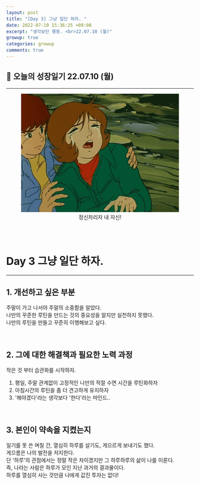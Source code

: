 ```yaml
---
layout: post
title: "[Day 3] 그냥 일단 하자. "
date: 2022-07-10 15:36:25 +09:00
excerpt: "생각보단 행동. <br>22.07.10 (월)"
growup: true
categories: growup
comments: true
---
```

## 📒 오늘의 성장일기 22.07.10 (월)
---------------------------

<figure>
    <a href="/assets/img/grow/2022-07-10/mental.gif"><img src="/assets/img/grow/2022-07-10/mental.gif"></a>    
    <figcaption style="text-align:center">정신차리자 내 자신!</figcaption>
</figure>

<br>
<br>

# Day 3 그냥 일단 하자.
---
## 1. 개선하고 싶은 부분
주말이 가고 나서야 주말의 소중함을 알았다.  
나만의 꾸준한 루틴을 만드는 것의 중요성을 알지만 실천하지 못했다.  
나만의 루틴을 만들고 꾸준히 이행해보고 싶다.  

<br>

## 2. 그에 대한 해결책과 필요한 노력 과정
작은 것 부터 습관화를 시작하자.  
1. 평일, 주말 관계없이 고정적인 나만의 적절 수면 시간을 루틴화하자  
2. 아침시간의 루틴을 좀 더 견고하게 유지하자  
3. '해야겠다'라는 생각보다 '한다'라는 마인드..  

<br>

## 3. 본인이 약속을 지켰는지
일기를 못 쓴 며칠 간, 열심히 하루를 살기도, 게으르게 보내기도 했다.  
게으름은 나의 발전을 저지한다.  
단 '하루'의 관점에서는 정말 작은 차이겠지만 그 하루하루의 삶이 나를 이룬다.  
즉, 나라는 사람은 하루가 모인 지난 과거의 결과물이다.  
하루를 열심히 사는 것만큼 나에게 값진 투자는 없다!  




<br>
<br>
<br>

[jekyll-docs]: https://jekyllrb.com/docs/home
[jekyll-gh]:   https://github.com/jekyll/jekyll
[jekyll-talk]: https://talk.jekyllrb.com/

